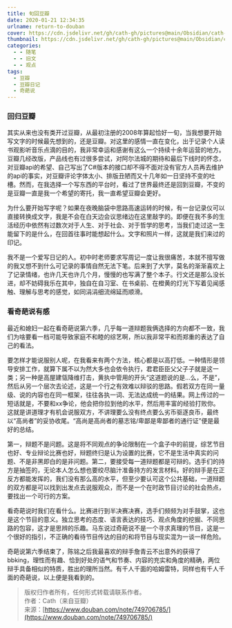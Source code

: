 ```yaml
---
title: 旬回豆瓣
date: 2020-01-21 12:34:35
urlname: return-to-douban
cover: https://cdn.jsdelivr.net/gh/cath-gh/pictures@main/Obsidian/cath-gh.github.io/%E5%A5%87%E8%91%A9%E8%AF%B4.webp
thumbnail: https://cdn.jsdelivr.net/gh/cath-gh/pictures@main/Obsidian/cath-gh.github.io/%E5%A5%87%E8%91%A9%E8%AF%B4.webp
categories:
  - - 随笔
  - - 旧文
  - - 观点
tags:
  - 豆瓣
  - 豆瓣日记
  - 奇葩说
---
```

### 回归豆瓣
其实从来也没有类开过豆瓣，从最初注册的2008年算起恰好一旬，当我想要开始写文字的时候最先想到的，还是豆瓣。对这里的感情一直在变化，出于记录个人读书观影听音乐点滴的目的，我非常幸运和感谢有这么一个持续十余年运营的地方。豆瓣几经改版，产品线也有过很多尝试，对阿尔法城的期待和最后下线时的怀念，对豆瓣api的希望、自己写出了C#版本的接口却不得不面对没有官方人员再去维护的api的事实，对豆瓣评论字体太小、排版丑陋而又十几年如一日坚持不变的吐槽。然而，在我选择一个写东西的平台时，看过了世界最终还是回到豆瓣，不变的是豆瓣一直是我一个希望的寄托，我一直希望豆瓣会更好。

<!--more-->

为什么要开始写字呢？如果在夜晚脑袋中思路高速运转的时候，有一台记录仪可以直接转换成文字，我是不会在白天边会议思绪边在这里敲字的。即便在我不多的生活经历中依然有过数次对于人生、对于社会、对于哲学的思考，当我们走过这一生能留下的是什么，在回首往事时能想起什么。文字和照片一样，这就是我们来过的印记。

我不是一个爱写日记的人。初中时老师要求写周记一度让我很痛苦，本就不擅写做的我又想不到什么可记录的事情自然无法下笔。后来到了大学，莫名的渐渐喜欢上了记录情绪，也许几天也许几个月，慢慢的也写满了整个本子。行文还是那么没长进，却不妨碍我乐在其中，独自在自习室、在书桌前、在橙黄的灯光下写着见闻感触、理解与思考的感觉，如同涓涓细流绵延而顺滑。

### 看奇葩说有感
最近和媳妇一起在看奇葩说第六季，几乎每一道辩题我俩选择的方向都不一致，我们为啥要看一档可能导致家庭不和睦的综艺啊，所以我非常平和而郑重的表达了自己的看法。

要怎样才能说服别人呢，在我看来有两个方法，核心都是以高打低。一种情形是领导安排工作，就算下属不以为然大多也会依令执行，君君臣臣父父子子就是这一类；另一种是高屋建瓴降维打击，黄执中管用的开头“这道题说的是...么，不是”，然后从另一个层次去论述，这是一个行之有效难以辩驳的思路。假若双方在同一量级、说的内容也在同一框架，往往各执一词、无法达成统一的结果。网上传过的一短话就是，不要和xx争论，他会把你拉到他的水平，然后用丰富的经验打败你。这就是讲道理才有机会说服双方，不讲理要么没有终点要么劣币驱逐良币，最终以“高尚者”的妥协收尾。“高尚是高尚者的墓志铭/卑鄙是卑鄙者的通行证”便是最好的总结。

第一，辩题不是问题。这是将不同观点的争论限制在一个盒子中的前提，综艺节目也好、专业辩论比赛也好，辩题终归是认为设置的比赛，它不是生活中真实的问题、不是非黑即白的是非问题。第二，要接受每一道辩题都是可辩的。选手们的持方是抽签的，无论本人怎么想也要绞尽脑汁准备持方的发言材料。好的辩手是在正反方都能发挥的，我们没有那么高的水平，但至少要认可这个公共基础，一道辩题的双方都是可以找到出发点去说服观众，而不是一个在时政节目讨论的社会热点，要找出一个可行的方案。

看奇葩说时我们在看什么。比赛进行到半决赛决赛，选手们频频为对手鼓掌，这也是这个节目的意义。独立思考的态度、语言表达的技巧、观点角度的挖掘、不同思路的包容，这才是思辨的乐趣。马东说过奇葩说不是一个寻求真理的节目，这是一个很好的指引，不正确的看待节目传达的目的和将节目与现实混为一谈一样危险。

奇葩说第六季结束了，陈铭之后我最喜欢的辩手詹青云不出意外的获得了bbking，理性而有趣、恰到好处的语气和节奏、内容的充实和角度的精确，两位辩手具备相似的特质，胜出的理所当然。有千人千面的哈姆雷特，同样也有千人千面的奇葩说，以上便是我看到的。

>版权归作者所有，任何形式转载请联系作者。  
>作者：Cath（来自豆瓣）  
>来源：[https://www.douban.com/note/749706785/](https://www.douban.com/note/749706785/)
